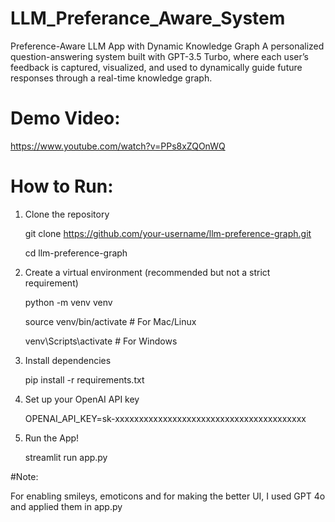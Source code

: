 # LLM_Preferance_Aware_System

Preference-Aware LLM App with Dynamic Knowledge Graph
A personalized question-answering system built with GPT-3.5 Turbo, where each user’s feedback is captured, visualized, and used to dynamically guide future responses through a real-time knowledge graph.

# Demo Video:

https://www.youtube.com/watch?v=PPs8xZQOnWQ

# How to Run:

1. Clone the repository

   git clone https://github.com/your-username/llm-preference-graph.git
   
   cd llm-preference-graph

3. Create a virtual environment (recommended but not a strict requirement)

    python -m venv venv
   
    source venv/bin/activate  # For Mac/Linux
   
    venv\Scripts\activate     # For Windows
  

3. Install dependencies

   pip install -r requirements.txt

4. Set up your OpenAI API key

   OPENAI_API_KEY=sk-xxxxxxxxxxxxxxxxxxxxxxxxxxxxxxxxxxxxxxxx

5. Run the App!

   streamlit run app.py


#Note:

For enabling smileys, emoticons and for making the better UI, I used GPT 4o and applied them in app.py


